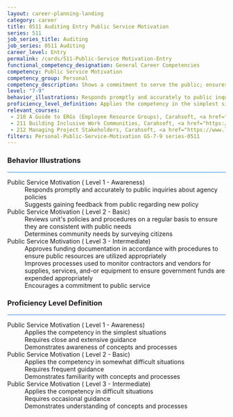 ```yaml
---
layout: career-planning-landing
category: career
title: 0511 Auditing Entry Public Service Motivation
series: 511
job_series_title: Auditing
job_series: 0511 Auditing
career_level: Entry
permalink: /cards/511-Public-Service Motivation-Entry
functional_competency_designation: General Career Competencies
competency: Public Service Motivation
competency_group: Personal
competency_description: Shows a commitment to serve the public; ensures that actions meet public needs; aligns organizational objectives and practices with public interests
level: "7-9"
behavior_illustrations: Responds promptly and accurately to public inquiries about agency policies ? Suggests gaining feedback from public regarding new policy ? Reviews unit's policies and procedures on a regular basis to ensure they are consistent with public needs ? Determines community needs by surveying citizens ? Approves funding documentation in accordance with procedures to ensure public resources are utilized appropriately ? Improves processes used to monitor contractors and vendors for supplies, services, and-or equipment to ensure government funds are expended appropriately ? Encourages a commitment to public service
proficiency_level_definition: Applies the competency in the simplest situations ? Requires close and extensive guidance ? Demonstrates awareness of concepts and processes ? Applies the competency in somewhat difficult situations ? Requires frequent guidance ? Demonstrates familiarity with concepts and processes ? Applies the competency in difficult situations ? Requires occasional guidance ? Demonstrates understanding of concepts and processes
relevant_courses: 
 - 210 A Guide to ERGs (Employee Resource Groups), Carahsoft, <a href="https://www.linkedin.com/learning/a-guide-to-ergs-employee-resource-groups">https://www.linkedin.com/learning/a-guide-to-ergs-employee-resource-groups</a>
 - 211 Building Inclusive Work Communities, Carahsoft, <a href="https://www.linkedin.com/learning/building-inclusive-work-communities">https://www.linkedin.com/learning/building-inclusive-work-communities</a>
 - 212 Managing Project Stakeholders, Carahsoft, <a href="https://www.linkedin.com/learning/managing-project-stakeholders-2">https://www.linkedin.com/learning/managing-project-stakeholders-2</a>
filters: Personal-Public-Service-Motivation GS-7-9 series-0511
---
```


<div class="desktop:grid-col-6 margin-y-3">
  <div class="border-top-2 bg-white padding-3 shadow-5 height-full members-hover border-1px button-border border-top-blue radius-lg card-text-color">
    <h3>Behavior Illustrations</h3>
    <hr style="background-color: #2680EB !important;"/>
    <dl class="text-base card-content-color"><dt>Public Service Motivation ( Level 1 - Awareness)</dt><dd>Responds promptly and accurately to public inquiries about agency policies </dd><dd> Suggests gaining feedback from public regarding new policy</dd><dt>Public Service Motivation ( Level 2 - Basic)</dt><dd>Reviews unit's policies and procedures on a regular basis to ensure they are consistent with public needs </dd><dd> Determines community needs by surveying citizens</dd><dt>Public Service Motivation ( Level 3 - Intermediate)</dt><dd>Approves funding documentation in accordance with procedures to ensure public resources are utilized appropriately </dd><dd> Improves processes used to monitor contractors and vendors for supplies, services, and-or equipment to ensure government funds are expended appropriately </dd><dd> Encourages a commitment to public service</dd></dl>
  </div>
</div>
<div class="desktop:grid-col-6 margin-y-3">
  <div class="border-top-2 bg-white padding-3 shadow-5 height-full members-hover border-1px button-border border-top-blue radius-lg card-text-color">
    <h3>Proficiency Level Definition</h3>
     <hr style="background-color: #2680EB !important;"/>
    <dl class="text-base card-content-color"><dt>Public Service Motivation ( Level 1 - Awareness)</dt><dd>Applies the competency in the simplest situations </dd><dd> Requires close and extensive guidance </dd><dd> Demonstrates awareness of concepts and processes</dd><dt>Public Service Motivation ( Level 2 - Basic)</dt><dd>Applies the competency in somewhat difficult situations </dd><dd> Requires frequent guidance </dd><dd> Demonstrates familiarity with concepts and processes</dd><dt>Public Service Motivation ( Level 3 - Intermediate)</dt><dd>Applies the competency in difficult situations </dd><dd> Requires occasional guidance </dd><dd> Demonstrates understanding of concepts and processes</dd></dl>
  </div>
</div>